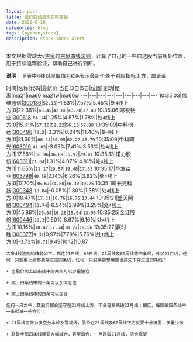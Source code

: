 ```yaml
---
layout: post
title: 股价四线法则实时数据
date: 2020-5-10
categories: blog
tags: [python,stock]
description: stock index alert
---
```



本文根据雪球大v[古泉](https://xueqiu.com/u/7148646888)的[古泉四线法则](https://xueqiu.com/7148646888/130498192)，计算了自己的一些自选股当前所处位置，用于持续追踪验证，帮助自己进行判断。

**说明**：下表中4线对应取值为`红色`表示最新价处于对应指标上方，属正面

时间|名称|代码|最新价|当日|3日|5日|位置|变动|距离|ma21|ma60|ma21w|ma60w
---|---|---|---|---|---|---|---|---
10:35:03|信维通信|[300136](https://xueqiu.com/S/SZ300136)|`52.15`|-1.83%|7.57%|5.45%|处`4`线上方|0|22.36%|`48.45`|`42.88`|`43.20`|`37.40`
10:35:06|寒锐钴业|[300618](https://xueqiu.com/S/SZ300618)|`64.14`|1.25%|4.87%|1.78%|处`4`线上方|0|15.01%|`57.10`|`52.22`|`56.16`|`57.88`
10:35:09|中科创达|[300496](https://xueqiu.com/S/SZ300496)|`76.2`|-3.31%|0.24%|11.40%|处`4`线上方|0|31.36%|`66.24`|`60.95`|`62.22`|`46.79`
10:35:09|中科曙光|[603019](https://xueqiu.com/S/SH603019)|`41.05`|-3.05%|7.41%|3.53%|处`4`线上方|1|17.58%|`38.96`|`36.89`|`35.97`|`29.41`
10:35:13|诺力股份|[603611](https://xueqiu.com/S/SH603611)|`21.64`|1.31%|4.07%|4.81%|处`4`线上方|1|11.65%|`21.17`|`19.57`|`19.48`|`17.63`
10:35:17|华友钴业|[603799](https://xueqiu.com/S/SH603799)|`40.58`|2.14%|6.26%|3.92%|处`4`线上方|0|17.70%|`36.67`|`34.80`|`36.30`|`30.75`
10:35:18|长亮科技|[300348](https://xueqiu.com/S/SZ300348)|`18.84`|-0.05%|1.80%|1.38%|处`4`线上方|0|18.47%|`17.31`|`16.76`|`16.75`|`13.44`
10:35:21|盛天网络|[300494](https://xueqiu.com/S/SZ300494)|`23.74`|-6.54%|2.99%|3.25%|处`4`线上方|0|45.86%|`20.04`|`16.28`|`15.94`|`13.95`
10:35:25|金证股份|[600446](https://xueqiu.com/S/SH600446)|`20.3`|0.50%|8.67%|6.16%|处`4`线上方|1|10.16%|`18.42`|`17.54`|`18.27`|`19.56`
10:35:27|赢时胜|[300377](https://xueqiu.com/S/SZ300377)|`9.37`|0.97%|7.79%|5.76%|处`1`线上方|0|-3.73%|`8.71`|9.49|10.12|10.87

```
古泉4线法则的精髓如下。抓住21日线、60日线、21周线及60周线等四条线，外加21月线，任何一只股票上涨都要穿过这四条线，任何一只股票要想爆雷也要先下穿过这四条线：

+ 当股价爬上四条线中的两条可以少量建仓

+ 爬上四条线中的三条可以加大仓位

+ 爬上四条线中的四条可以全仓

任何一只大牛，其股价都会坚守在21月线上方，不会轻易跌破21月线；相反，每跌破四条线中一条就减一些仓位：

+ 21周线可做为多空分水岭及警戒线，股价在21周线及60周线下方就要十分慎重，多看少做

+ 跌破全部四条线就要大幅减仓，甚至清仓，一旦跌破21月线，清仓观望
```